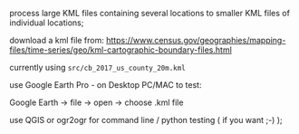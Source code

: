 process large KML files containing several locations to smaller KML files of individual locations;

download a kml file from:
https://www.census.gov/geographies/mapping-files/time-series/geo/kml-cartographic-boundary-files.html

currently using `src/cb_2017_us_county_20m.kml`

use Google Earth Pro - on Desktop PC/MAC to test:

Google Earth -> file -> open -> choose .kml file

use QGIS or ogr2ogr for command line / python testing ( if you want ;-) );

